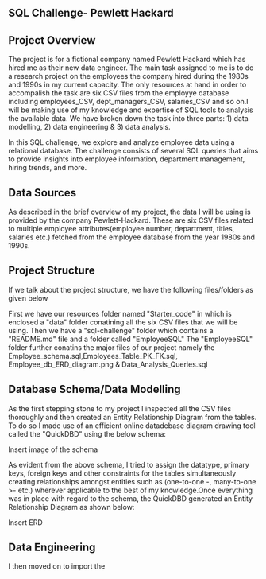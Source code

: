 ## SQL Challenge- Pewlett Hackard

## Project Overview

The project is for a fictional company named Pewlett Hackard which has hired me as their new data engineer. The main task assigned to me is to do a research project on the employees the company hired during the 1980s and 1990s in my current capacity. The only resources at hand in order to accompalish the task are six CSV files from the employye database including employees_CSV, dept_managers_CSV, salaries_CSV and so on.I will be making use of my knowledge and expertise of SQL tools to analysis the available data. We have broken down the task into three parts: 1) data modelling, 2) data engineering & 3) data analysis.

In this SQL challenge, we explore and analyze employee data using a relational database. The challenge consists of several SQL queries that aims to provide insights into employee information, department management, hiring trends, and more.


## Data Sources

As described in the brief overview of my project, the data I will be using is provided by the company Pewlett-Hackard. These are six CSV files related to multiple employee attributes(employee number, department, titles, salaries etc.) fetched from the employee database from the year 1980s and 1990s.

## Project Structure

If we talk about the project structure, we have the following files/folders as given below

First we have our resources folder named "Starter_code" in which is enclosed a "data" folder  conatining all the six CSV files that we will be using.
Then we have a "sql-challenge" folder which contains a "README.md" file and a folder called "EmployeeSQL"
The "EmployeeSQL" folder further conatins the major files of our project namely the Employee_schema.sql,Employees_Table_PK_FK.sql, Employee_db_ERD_diagram.png & Data_Analysis_Queries.sql

## Database Schema/Data Modelling
As the first stepping stone to my project I inspected all the CSV files thoroughly and then created an Entity Relationship Diagram from the tables. To do so I made use of an efficient online datadebase diagram drawing tool called  the "QuickDBD" using the below schema:

Insert image of the schema

As evident from the above schema, I tried to assign the datatype, primary keys, foreign keys and other constraints for the tables simultaneously creating relationships amongst entities such as (one-to-one -, many-to-one >- etc.) wherever applicable to the best of my knowledge.Once everything was in place with regard to the schema, the QuickDBD generated an Entity Relationship Diagram as shown below:

Insert ERD

## Data Engineering
I then moved on to import the 
















